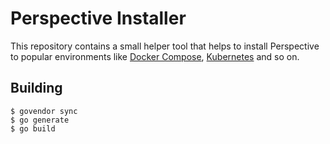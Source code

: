 # Perspective Installer
This repository contains a small helper tool that helps to install Perspective to popular environments like [Docker Compose](https://docs.docker.com/compose/), [Kubernetes](http://kubernetes.io/) and so on.

## Building
```
$ govendor sync
$ go generate
$ go build
```